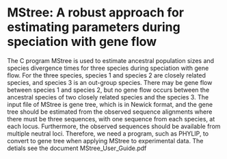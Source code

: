 # MStree: A robust approach for estimating parameters during speciation with gene flow
The C program MStree is used to estimate ancestral population sizes and species divergence times for three species during speciation with gene flow. For the three species, species 1 and species 2 are closely related species, and species 3 is an out-group species. There may be gene flow between species 1 and species 2, but no gene flow occurs between the ancestral species of two closely related species and the species 3. The input file of MStree is gene tree, which is in Newick format, and the gene tree should be estimated from the observed sequence alignments where there must be three sequences, with one sequence from each species, at each locus. Furthermore, the observed sequences should be available from multiple neutral loci. Therefore, we need a program, such as PHYLIP, to convert to gene tree when applying MStree to experimental data. The detials see the document MStree_User_Guide.pdf

